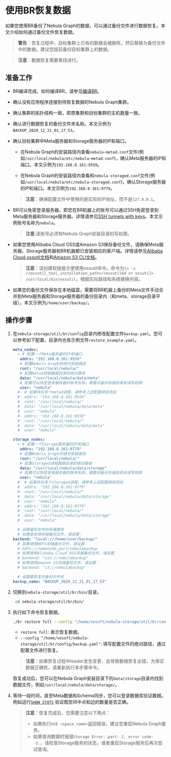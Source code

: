 # 使用BR恢复数据

如果您使用BR备份了Nebula Graph的数据，可以通过备份文件进行数据恢复。本文介绍如何通过备份文件恢复数据。

>**警告**：恢复过程中，目标集群上已有的数据会被删除，然后替换为备份文件中的数据。建议您提前备份目标集群上的数据。

>**注意**：数据恢复需要离线进行。

## 准备工作

- BR编译完成。如何编译BR，请参见[编译BR](2.compile-br.md)。

- 确认没有应用程序连接到待恢复数据的Nebula Graph集群。

- 确认集群的拓扑结构一致，即原集群和目标集群的主机数量一致。

- 确认进行数据恢复的备份文件夹名称。本文示例为`BACKUP_2020_12_21_01_17_53`。

- 确认目标集群中Meta服务器和Storage服务器的IP和端口。
  
  - 在Nebula Graph的安装路径内查看`nebula-metad.conf`文件(例如`/usr/local/nebula/etc/nebula-metad.conf`)，确认Meta服务器的IP和端口。本文示例为`192.168.8.161:9559`。
  
  - 在Nebula Graph的安装路径内查看和`nebula-storaged.conf`文件(例如`/usr/local/nebula/etc/nebula-storaged.conf`)，确认Storage服务器的IP和端口。本文示例为`192.168.8.161:9779`。
  
  >**注意**：确保配置文件中使用的是实际的IP地址，而不是`127.0.0.1`。

- BR可以免密登录服务器，即您在BR机器上的账号可以通过SSH免密登录到Meta服务器和Storage服务器。详情请参见[SSH tunnels with keys](http://alexander.holbreich.org/ssh-tunnel-without-password/)。本文示例账号名称为`nebula`。
  >**注意**:该账号必须有Nebula Graph安装目录的写权限。

- 如果您使用Alibaba Cloud OSS或Amazon S3保存备份文件，请确保Meta服务器、Storage服务器和BR机器都已安装相应的客户端。详情请参见[Alibaba Cloud ossutil文档](https://www.alibabacloud.com/help/zh/doc-detail/120075.htm#concept-303829)和[Amazon S3 CLI文档](https://docs.amazonaws.cn/cli/latest/userguide/cli-services-s3.html)。
  >**注意**：请创建软链接方便使用ossutil命令。命令为`ln -s /<ossutil_tool_installation_path>/<ossutil64 or ossutil> /usr/local/bin/ossutil`，根据实际路径和系统替换内容。

- 如果您的备份文件保存在本地磁盘，需要将BR机器上备份的Meta文件手动合并到Meta服务器和Storage服务器的备份目录内（和meta、storage目录平级）。本文示例为`/home/user/backup/`。

## 操作步骤

1. 在`nebula-storage/util/br/config`目录内修改配置文件`backup.yaml`。您可以参考如下配置，目录内也有示例文件`restore_example.yaml`。

   ```yaml
   meta_nodes:
     - # 配置一个Meta服务器的IP和端口
      addrs: "192.168.8.161:9559"
      # 配置Nebula Graph的绝对安装路径
      root: "/usr/local/nebula/"
      # 配置metad进程数据目录的绝对路径
      data: "/usr/local/nebula/data/meta"
      # 配置可以免密登录服务器的账号名称，需要对备份存储目录有读写权限
      user: "nebula"
     #- # 如果存在多个metad进程，请参考上述配置继续添加
     #  addrs: "192.168.8.161:9559"
     #  root: "/usr/local/nebula/"
     #  data: "/usr/local/nebula/data/meta"
     #  user: "nebula"
     #- addrs: "192.168.8.161:9559"
     #  root: "/usr/local/nebula/"
     #  data: "/usr/local/nebula/data/meta"
     #  user: "nebula"

   storage_nodes:
     - # 配置一个Storage服务器的IP和端口
      addrs: "192.168.8.161:9779"
      # 配置Nebula Graph的绝对安装路径
      root: "/usr/local/nebula/"
      # 配置storaged进程数据目录的绝对路径
      data: "/usr/local/nebula/data/storage"
      # 配置可以免密登录服务器的账号名称，需要对备份存储目录有读写权限
      user: "nebula"
     #- # 如果存在多个storaged进程，请参考上述配置继续添加
     #  addrs: "192.168.8.161:9779"
     #  root: "/usr/local/nebula/"
     #  data: "/usr/local/nebula/data/storage"
     #  user: "nebula"
     #- addrs: "192.168.8.161:9779"
     #  root: "/usr/local/nebula/"
     #  data: "/usr/local/nebula/data/storage"
     #  user: "nebula"

     # 设置备份文件的存储路径
     # 如果是本地存储备份文件，请设置： 
   backend: "local:///home/user/backup/"
     # 如果使用HDFS存储备份文件，请设置：
     # hdfs://namenode:port/nebulabackup
     # 如果使用Alibaba Cloud OSS存储备份文件，请设置：
     # backend: "oss://nebulabackup"
     # 如果使用Amazon S3存储备份文件，请设置：
     # backend: "s3://nebulabackup"

     # 设置要恢复的备份文件夹
   backup_name: "BACKUP_2020_12_21_01_17_53"
    ```

2. 切换到`nebula-storage/util/br/bin/`目录。

   ```bash
    cd nebula-storage/util/br/bin/
   ```

3. 执行如下命令恢复数据。

   ```bash
   ./br restore full --config "/home/vesoft/nebula-storage/util/br/config/backup.yaml"
   ```

   - `restore full`: 表示恢复数据。
   - `--config "/home/vesoft/nebula-storage/util/br/config/backup.yaml"`: 填写配置文件的绝对路径，通过配置文件进行恢复。
  
   >**注意**：如果恢复过程中leader发生变更，会导致数据恢复出错，为保证数据正确性，请重新执行本步骤命令。

   恢复成功后，您可以在Nebula Graph安装目录下的`data/storage`目录内找到数据文件，例如`/usr/local/nebula/data/storage/`。

4. 等待一段时间，直至Meta数据和Schema同步，您可以登录数据库验证数据。例如运行[`SHOW STATS`](../../3.ngql-guide/7.general-query-statements/6.show/14.show-stats/) 验证图空间中点和边的数量是否正确。

   >**注意**：恢复完成后，您需要注意以下两点：
    >
    >- 如果执行`USE <space_name>`返回错误，建议您重启Nebula Graph服务。
    >- 如果查询数据时报错`Storage Error: part: 2, error code: -3.`，请检查Storage服务的状态，或者重启Storage服务后再次尝试查询。
